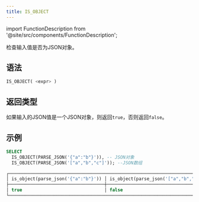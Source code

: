 ```yaml
---
title: IS_OBJECT
---
```

import FunctionDescription from '@site/src/components/FunctionDescription';

<FunctionDescription description="引入或更新版本：v1.2.368"/>

检查输入值是否为JSON对象。

## 语法

```sql
IS_OBJECT( <expr> )
```

## 返回类型

如果输入的JSON值是一个JSON对象，则返回`true`，否则返回`false`。

## 示例

```sql
SELECT
  IS_OBJECT(PARSE_JSON('{"a":"b"}')), -- JSON对象
  IS_OBJECT(PARSE_JSON('["a","b","c"]')); --JSON数组

┌─────────────────────────────────────────────────────────────────────────────┐
│ is_object(parse_json('{"a":"b"}')) │ is_object(parse_json('["a","b","c"]')) │
├────────────────────────────────────┼────────────────────────────────────────┤
│ true                               │ false                                  │
└─────────────────────────────────────────────────────────────────────────────┘
```